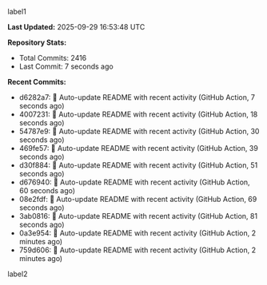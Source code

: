 
label1 
<!-- ACTIVITY_START -->
**Last Updated:** 2025-09-29 16:53:48 UTC

**Repository Stats:**
- Total Commits: 2416
- Last Commit: 7 seconds ago

**Recent Commits:**
- d6282a7: 🤖 Auto-update README with recent activity (GitHub Action, 7 seconds ago)
- 4007231: 🤖 Auto-update README with recent activity (GitHub Action, 18 seconds ago)
- 54787e9: 🤖 Auto-update README with recent activity (GitHub Action, 30 seconds ago)
- 469fe57: 🤖 Auto-update README with recent activity (GitHub Action, 39 seconds ago)
- d30f884: 🤖 Auto-update README with recent activity (GitHub Action, 51 seconds ago)
- d676940: 🤖 Auto-update README with recent activity (GitHub Action, 60 seconds ago)
- 08e2fdf: 🤖 Auto-update README with recent activity (GitHub Action, 69 seconds ago)
- 3ab0816: 🤖 Auto-update README with recent activity (GitHub Action, 81 seconds ago)
- 0a3e954: 🤖 Auto-update README with recent activity (GitHub Action, 2 minutes ago)
- 759d606: 🤖 Auto-update README with recent activity (GitHub Action, 2 minutes ago)
<!-- ACTIVITY_END -->

label2

